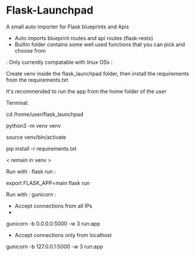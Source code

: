 # Flask-Launchpad
A small auto importer for Flask blueprints and Apis

 - Auto imports blueprint routes and api routes (flask-restx)
 - Builtin folder contains some well used functions that you can pick and choose from

: Only currently compatable with linux OSs :

Create venv inside the flask_launchpad folder,  then install the requirements from the requirements.txt

It's recommended to run the app from the home folder of the user

Terminal:

cd /home/user/flask_launchpad

python3 -m venv venv

source venv/bin/activate

pip install -r requirements.txt

< remain in venv >

Run with : flask run :

export FLASK_APP=main
flask run

Run with : gunicorn :

- Accept connections from all IPs
- 
gunicorn -b 0.0.0.0:5000 -w 3 run:app

- Accept connections only from localhost

gunicorn -b 127.0.0.1:5000 -w 3 run:app


